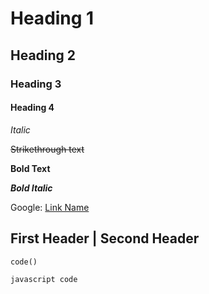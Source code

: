 # Heading 1

## Heading 2

### Heading 3

#### Heading 4

*Italic*

~~Strikethrough text~~

**Bold Text**

***Bold Italic***

Google: [Link Name](https://google.com "Google link")

First Header | Second Header
----------------------------

`code()`

```
javascript code
```

